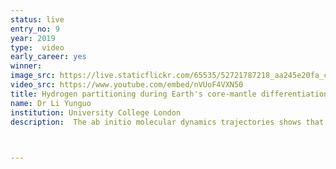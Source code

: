 ```yaml
---
status: live
entry_no: 9
year: 2019
type:  video
early_career: yes 
winner:
image_src: https://live.staticflickr.com/65535/52721787218_aa245e20fa_c_d.jpg
video_src: https://www.youtube.com/embed/nVUoF4VXN50
title: Hydrogen partitioning during Earth's core-mantle differentiation
name: Dr Li Yunguo
institution: University College London
description:  The ab initio molecular dynamics trajectories shows that most hydrogen atoms (white balls) stay in the core material (liquid Fe), while few go into the mantle material (silicate melt) at conditions simulating the Earth's core-mantle differentiation process. This simulation clearly demonstrates the siderophile ("iron-loving") nature of hydrogen, and implies that the Earth's core can be a reservoir of hydrogen.


  
---
```

